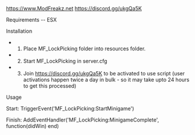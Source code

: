 https://www.ModFreakz.net
https://discord.gg/ukgQa5K

Requirements
-- ESX

Installation
- 1. Place MF_LockPicking folder into resources folder.
- 2. Start MF_LockPicking in server.cfg
- 3. Join https://discord.gg/ukgQa5K to be activated to use script (user activations happen twice a day in bulk - so it may take upto 24 hours to get this processed)

Usage

Start:
TriggerEvent('MF_LockPicking:StartMinigame')

Finish:
AddEventHandler('MF_LockPicking:MinigameComplete', function(didWin)
end)